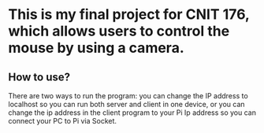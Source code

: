 # This is my final project for CNIT 176, which allows users to control the mouse by using a camera.

## How to use? 
There are two ways to run the program: you can change the IP address to localhost so you can run both server and client in one device, or you can change the ip address in the client program to your Pi Ip address so you can connect your PC to Pi via Socket. 
